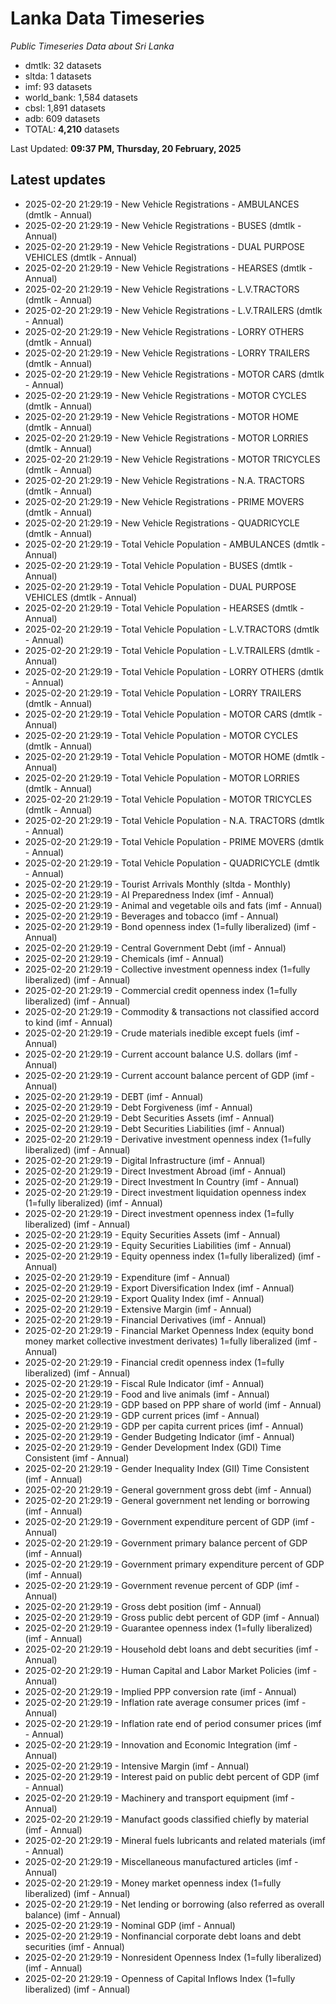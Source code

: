 # Lanka Data Timeseries
*Public Timeseries Data about Sri Lanka*

* dmtlk: 32 datasets
* sltda: 1 datasets
* imf: 93 datasets
* world_bank: 1,584 datasets
* cbsl: 1,891 datasets
* adb: 609 datasets
* TOTAL: **4,210** datasets

Last Updated: **09:37 PM, Thursday, 20 February, 2025**

## Latest updates

* 2025-02-20 21:29:19 - New Vehicle Registrations - AMBULANCES (dmtlk - Annual)
* 2025-02-20 21:29:19 - New Vehicle Registrations - BUSES (dmtlk - Annual)
* 2025-02-20 21:29:19 - New Vehicle Registrations - DUAL PURPOSE VEHICLES (dmtlk - Annual)
* 2025-02-20 21:29:19 - New Vehicle Registrations - HEARSES (dmtlk - Annual)
* 2025-02-20 21:29:19 - New Vehicle Registrations - L.V.TRACTORS (dmtlk - Annual)
* 2025-02-20 21:29:19 - New Vehicle Registrations - L.V.TRAILERS (dmtlk - Annual)
* 2025-02-20 21:29:19 - New Vehicle Registrations - LORRY OTHERS (dmtlk - Annual)
* 2025-02-20 21:29:19 - New Vehicle Registrations - LORRY TRAILERS (dmtlk - Annual)
* 2025-02-20 21:29:19 - New Vehicle Registrations - MOTOR CARS (dmtlk - Annual)
* 2025-02-20 21:29:19 - New Vehicle Registrations - MOTOR CYCLES (dmtlk - Annual)
* 2025-02-20 21:29:19 - New Vehicle Registrations - MOTOR HOME (dmtlk - Annual)
* 2025-02-20 21:29:19 - New Vehicle Registrations - MOTOR LORRIES (dmtlk - Annual)
* 2025-02-20 21:29:19 - New Vehicle Registrations - MOTOR TRICYCLES (dmtlk - Annual)
* 2025-02-20 21:29:19 - New Vehicle Registrations - N.A. TRACTORS (dmtlk - Annual)
* 2025-02-20 21:29:19 - New Vehicle Registrations - PRIME MOVERS (dmtlk - Annual)
* 2025-02-20 21:29:19 - New Vehicle Registrations - QUADRICYCLE (dmtlk - Annual)
* 2025-02-20 21:29:19 - Total Vehicle Population - AMBULANCES (dmtlk - Annual)
* 2025-02-20 21:29:19 - Total Vehicle Population - BUSES (dmtlk - Annual)
* 2025-02-20 21:29:19 - Total Vehicle Population - DUAL PURPOSE VEHICLES (dmtlk - Annual)
* 2025-02-20 21:29:19 - Total Vehicle Population - HEARSES (dmtlk - Annual)
* 2025-02-20 21:29:19 - Total Vehicle Population - L.V.TRACTORS (dmtlk - Annual)
* 2025-02-20 21:29:19 - Total Vehicle Population - L.V.TRAILERS (dmtlk - Annual)
* 2025-02-20 21:29:19 - Total Vehicle Population - LORRY OTHERS (dmtlk - Annual)
* 2025-02-20 21:29:19 - Total Vehicle Population - LORRY TRAILERS (dmtlk - Annual)
* 2025-02-20 21:29:19 - Total Vehicle Population - MOTOR CARS (dmtlk - Annual)
* 2025-02-20 21:29:19 - Total Vehicle Population - MOTOR CYCLES (dmtlk - Annual)
* 2025-02-20 21:29:19 - Total Vehicle Population - MOTOR HOME (dmtlk - Annual)
* 2025-02-20 21:29:19 - Total Vehicle Population - MOTOR LORRIES (dmtlk - Annual)
* 2025-02-20 21:29:19 - Total Vehicle Population - MOTOR TRICYCLES (dmtlk - Annual)
* 2025-02-20 21:29:19 - Total Vehicle Population - N.A. TRACTORS (dmtlk - Annual)
* 2025-02-20 21:29:19 - Total Vehicle Population - PRIME MOVERS (dmtlk - Annual)
* 2025-02-20 21:29:19 - Total Vehicle Population - QUADRICYCLE (dmtlk - Annual)
* 2025-02-20 21:29:19 - Tourist Arrivals Monthly (sltda - Monthly)
* 2025-02-20 21:29:19 - AI Preparedness Index (imf - Annual)
* 2025-02-20 21:29:19 - Animal and vegetable oils and fats (imf - Annual)
* 2025-02-20 21:29:19 - Beverages and tobacco (imf - Annual)
* 2025-02-20 21:29:19 - Bond openness index (1=fully liberalized) (imf - Annual)
* 2025-02-20 21:29:19 - Central Government Debt (imf - Annual)
* 2025-02-20 21:29:19 - Chemicals (imf - Annual)
* 2025-02-20 21:29:19 - Collective investment openness index (1=fully liberalized) (imf - Annual)
* 2025-02-20 21:29:19 - Commercial credit openness index (1=fully liberalized) (imf - Annual)
* 2025-02-20 21:29:19 - Commodity & transactions not classified accord to kind (imf - Annual)
* 2025-02-20 21:29:19 - Crude materials inedible except fuels (imf - Annual)
* 2025-02-20 21:29:19 - Current account balance U.S. dollars (imf - Annual)
* 2025-02-20 21:29:19 - Current account balance percent of GDP (imf - Annual)
* 2025-02-20 21:29:19 - DEBT (imf - Annual)
* 2025-02-20 21:29:19 - Debt Forgiveness (imf - Annual)
* 2025-02-20 21:29:19 - Debt Securities Assets (imf - Annual)
* 2025-02-20 21:29:19 - Debt Securities Liabilities (imf - Annual)
* 2025-02-20 21:29:19 - Derivative investment openness index (1=fully liberalized) (imf - Annual)
* 2025-02-20 21:29:19 - Digital Infrastructure (imf - Annual)
* 2025-02-20 21:29:19 - Direct Investment Abroad (imf - Annual)
* 2025-02-20 21:29:19 - Direct Investment In Country (imf - Annual)
* 2025-02-20 21:29:19 - Direct investment liquidation openness index (1=fully liberalized) (imf - Annual)
* 2025-02-20 21:29:19 - Direct investment openness index (1=fully liberalized) (imf - Annual)
* 2025-02-20 21:29:19 - Equity Securities Assets (imf - Annual)
* 2025-02-20 21:29:19 - Equity Securities Liabilities (imf - Annual)
* 2025-02-20 21:29:19 - Equity openness index (1=fully liberalized) (imf - Annual)
* 2025-02-20 21:29:19 - Expenditure (imf - Annual)
* 2025-02-20 21:29:19 - Export Diversification Index (imf - Annual)
* 2025-02-20 21:29:19 - Export Quality Index (imf - Annual)
* 2025-02-20 21:29:19 - Extensive Margin (imf - Annual)
* 2025-02-20 21:29:19 - Financial Derivatives (imf - Annual)
* 2025-02-20 21:29:19 - Financial Market Openness Index (equity bond money market collective investment derivates) 1=fully liberalized (imf - Annual)
* 2025-02-20 21:29:19 - Financial credit openness index (1=fully liberalized) (imf - Annual)
* 2025-02-20 21:29:19 - Fiscal Rule Indicator (imf - Annual)
* 2025-02-20 21:29:19 - Food and live animals (imf - Annual)
* 2025-02-20 21:29:19 - GDP based on PPP share of world (imf - Annual)
* 2025-02-20 21:29:19 - GDP current prices (imf - Annual)
* 2025-02-20 21:29:19 - GDP per capita current prices (imf - Annual)
* 2025-02-20 21:29:19 - Gender Budgeting Indicator (imf - Annual)
* 2025-02-20 21:29:19 - Gender Development Index (GDI) Time Consistent (imf - Annual)
* 2025-02-20 21:29:19 - Gender Inequality Index (GII) Time Consistent (imf - Annual)
* 2025-02-20 21:29:19 - General government gross debt (imf - Annual)
* 2025-02-20 21:29:19 - General government net lending or borrowing (imf - Annual)
* 2025-02-20 21:29:19 - Government expenditure percent of GDP (imf - Annual)
* 2025-02-20 21:29:19 - Government primary balance percent of GDP (imf - Annual)
* 2025-02-20 21:29:19 - Government primary expenditure percent of GDP (imf - Annual)
* 2025-02-20 21:29:19 - Government revenue percent of GDP (imf - Annual)
* 2025-02-20 21:29:19 - Gross debt position (imf - Annual)
* 2025-02-20 21:29:19 - Gross public debt percent of GDP (imf - Annual)
* 2025-02-20 21:29:19 - Guarantee openness index (1=fully liberalized) (imf - Annual)
* 2025-02-20 21:29:19 - Household debt loans and debt securities (imf - Annual)
* 2025-02-20 21:29:19 - Human Capital and Labor Market Policies (imf - Annual)
* 2025-02-20 21:29:19 - Implied PPP conversion rate (imf - Annual)
* 2025-02-20 21:29:19 - Inflation rate average consumer prices (imf - Annual)
* 2025-02-20 21:29:19 - Inflation rate end of period consumer prices (imf - Annual)
* 2025-02-20 21:29:19 - Innovation and Economic Integration (imf - Annual)
* 2025-02-20 21:29:19 - Intensive Margin (imf - Annual)
* 2025-02-20 21:29:19 - Interest paid on public debt percent of GDP (imf - Annual)
* 2025-02-20 21:29:19 - Machinery and transport equipment (imf - Annual)
* 2025-02-20 21:29:19 - Manufact goods classified chiefly by material (imf - Annual)
* 2025-02-20 21:29:19 - Mineral fuels lubricants and related materials (imf - Annual)
* 2025-02-20 21:29:19 - Miscellaneous manufactured articles (imf - Annual)
* 2025-02-20 21:29:19 - Money market openness index (1=fully liberalized) (imf - Annual)
* 2025-02-20 21:29:19 - Net lending or borrowing (also referred as overall balance) (imf - Annual)
* 2025-02-20 21:29:19 - Nominal GDP (imf - Annual)
* 2025-02-20 21:29:19 - Nonfinancial corporate debt loans and debt securities (imf - Annual)
* 2025-02-20 21:29:19 - Nonresident Openness Index (1=fully liberalized) (imf - Annual)
* 2025-02-20 21:29:19 - Openness of Capital Inflows Index (1=fully liberalized) (imf - Annual)
